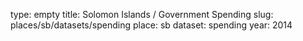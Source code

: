 type: empty
title: Solomon Islands / Government Spending
slug: places/sb/datasets/spending
place: sb
dataset: spending
year: 2014
